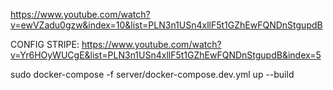 https://www.youtube.com/watch?v=ewVZadu0gzw&index=10&list=PLN3n1USn4xllF5t1GZhEwFQNDnStgupdB

CONFIG STRIPE: https://www.youtube.com/watch?v=Yr6HOyWUCgE&list=PLN3n1USn4xllF5t1GZhEwFQNDnStgupdB&index=5

sudo docker-compose -f server/docker-compose.dev.yml up --build